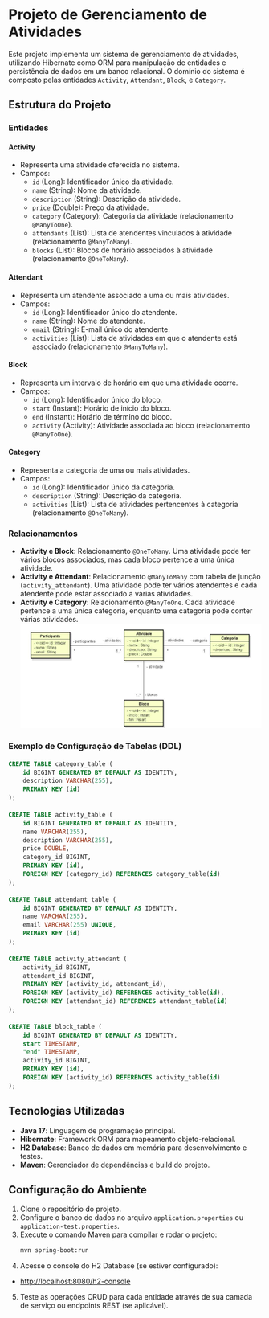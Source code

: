 # Projeto de Gerenciamento de Atividades

Este projeto implementa um sistema de gerenciamento de atividades, utilizando Hibernate como ORM para manipulação de entidades e persistência de dados em um banco relacional. O domínio do sistema é composto pelas entidades `Activity`, `Attendant`, `Block`, e `Category`.

## Estrutura do Projeto

### Entidades

#### **Activity**

- Representa uma atividade oferecida no sistema.
- Campos:
    - `id` (Long): Identificador único da atividade.
    - `name` (String): Nome da atividade.
    - `description` (String): Descrição da atividade.
    - `price` (Double): Preço da atividade.
    - `category` (Category): Categoria da atividade (relacionamento `@ManyToOne`).
    - `attendants` (List): Lista de atendentes vinculados à atividade (relacionamento `@ManyToMany`).
    - `blocks` (List): Blocos de horário associados à atividade (relacionamento `@OneToMany`).

#### **Attendant**

- Representa um atendente associado a uma ou mais atividades.
- Campos:
    - `id` (Long): Identificador único do atendente.
    - `name` (String): Nome do atendente.
    - `email` (String): E-mail único do atendente.
    - `activities` (List): Lista de atividades em que o atendente está associado (relacionamento `@ManyToMany`).

#### **Block**

- Representa um intervalo de horário em que uma atividade ocorre.
- Campos:
    - `id` (Long): Identificador único do bloco.
    - `start` (Instant): Horário de início do bloco.
    - `end` (Instant): Horário de término do bloco.
    - `activity` (Activity): Atividade associada ao bloco (relacionamento `@ManyToOne`).

#### **Category**

- Representa a categoria de uma ou mais atividades.
- Campos:
    - `id` (Long): Identificador único da categoria.
    - `description` (String): Descrição da categoria.
    - `activities` (List): Lista de atividades pertencentes à categoria (relacionamento `@OneToMany`).

### Relacionamentos

- **Activity e Block**: Relacionamento `@OneToMany`. Uma atividade pode ter vários blocos associados, mas cada bloco pertence a uma única atividade.
- **Activity e Attendant**: Relacionamento `@ManyToMany` com tabela de junção (`activity_attendant`). Uma atividade pode ter vários atendentes e cada atendente pode estar associado a várias atividades.
- **Activity e Category**: Relacionamento `@ManyToOne`. Cada atividade pertence a uma única categoria, enquanto uma categoria pode conter várias atividades.
![img.png](img.png)


### Exemplo de Configuração de Tabelas (DDL)

```sql
CREATE TABLE category_table (
    id BIGINT GENERATED BY DEFAULT AS IDENTITY,
    description VARCHAR(255),
    PRIMARY KEY (id)
);

CREATE TABLE activity_table (
    id BIGINT GENERATED BY DEFAULT AS IDENTITY,
    name VARCHAR(255),
    description VARCHAR(255),
    price DOUBLE,
    category_id BIGINT,
    PRIMARY KEY (id),
    FOREIGN KEY (category_id) REFERENCES category_table(id)
);

CREATE TABLE attendant_table (
    id BIGINT GENERATED BY DEFAULT AS IDENTITY,
    name VARCHAR(255),
    email VARCHAR(255) UNIQUE,
    PRIMARY KEY (id)
);

CREATE TABLE activity_attendant (
    activity_id BIGINT,
    attendant_id BIGINT,
    PRIMARY KEY (activity_id, attendant_id),
    FOREIGN KEY (activity_id) REFERENCES activity_table(id),
    FOREIGN KEY (attendant_id) REFERENCES attendant_table(id)
);

CREATE TABLE block_table (
    id BIGINT GENERATED BY DEFAULT AS IDENTITY,
    start TIMESTAMP,
    "end" TIMESTAMP,
    activity_id BIGINT,
    PRIMARY KEY (id),
    FOREIGN KEY (activity_id) REFERENCES activity_table(id)
);
```

## Tecnologias Utilizadas

- **Java 17**: Linguagem de programação principal.
- **Hibernate**: Framework ORM para mapeamento objeto-relacional.
- **H2 Database**: Banco de dados em memória para desenvolvimento e testes.
- **Maven**: Gerenciador de dependências e build do projeto.

## Configuração do Ambiente

1. Clone o repositório do projeto.
2. Configure o banco de dados no arquivo `application.properties` ou `application-test.properties`.
3. Execute o comando Maven para compilar e rodar o projeto:
   ```bash
   mvn spring-boot:run
   ```
4. Acesse o console do H2 Database (se estiver configurado):

- [http://localhost:8080/h2-console](http://localhost:8080/h2-console)


5. Teste as operações CRUD para cada entidade através de sua camada de serviço ou endpoints REST (se aplicável).

